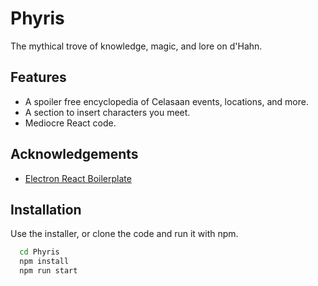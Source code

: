 
# Phyris

The mythical trove of knowledge, magic, and lore on d'Hahn.




## Features

- A spoiler free encyclopedia of Celasaan events, locations, and more.
- A section to insert characters you meet.
- Mediocre React code.


## Acknowledgements

 - [Electron React Boilerplate](https://electron-react-boilerplate.js.org/)



## Installation

Use the installer, or clone the code and run it with npm.

```bash
  cd Phyris
  npm install
  npm run start
```
    
